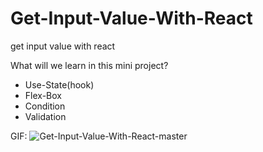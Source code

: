 # Get-Input-Value-With-React
get input value with react

What will we learn in this mini project?
* Use-State(hook)
* Flex-Box
* Condition
* Validation

GIF:
![Get-Input-Value-With-React-master](https://user-images.githubusercontent.com/92850417/234770998-1627146b-10fb-4bc8-b900-08f8eae33456.gif)


